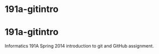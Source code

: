 191a-gitintro
=============

# 191a-gitintro

Informatics 191A Spring 2014 introduction to git and GitHub assignment.
